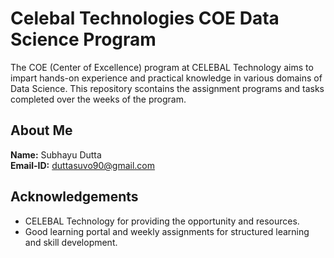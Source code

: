 # Celebal Technologies COE Data Science Program

The COE (Center of Excellence) program at CELEBAL Technology aims to impart hands-on experience and practical knowledge in various domains of Data Science. This repository scontains the assignment programs and tasks completed over the weeks of the program.

## About Me

**Name:** Subhayu Dutta  
**Email-ID:** duttasuvo90@gmail.com

## Acknowledgements

- CELEBAL Technology for providing the opportunity and resources.
- Good learning portal and weekly assignments for structured learning and skill development.